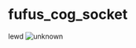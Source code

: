 # fufus_cog_socket
lewd
![unknown](https://user-images.githubusercontent.com/104065711/165221626-e8c8c0f9-baf6-4f40-9b80-4931f5e5e9b6.png)
